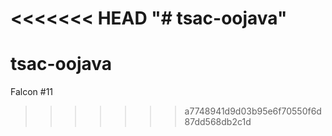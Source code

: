 <<<<<<< HEAD
"# tsac-oojava" 
=======
# tsac-oojava
Falcon #11
>>>>>>> a7748941d9d03b95e6f70550f6d87dd568db2c1d
